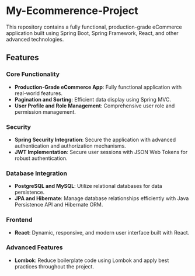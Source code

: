 # My-Ecommerence-Project

This repository contains a fully functional, production-grade eCommerce application built using Spring Boot, Spring Framework, React, and other advanced technologies. 

## Features

### Core Functionality
- **Production-Grade eCommerce App**: Fully functional application with real-world features.
- **Pagination and Sorting**: Efficient data display using Spring MVC.
- **User Profile and Role Management**: Comprehensive user role and permission management.

### Security
- **Spring Security Integration**: Secure the application with advanced authentication and authorization mechanisms.
- **JWT Implementation**: Secure user sessions with JSON Web Tokens for robust authentication.

### Database Integration
- **PostgreSQL and MySQL**: Utilize relational databases for data persistence.
- **JPA and Hibernate**: Manage database relationships efficiently with Java Persistence API and Hibernate ORM.

### Frontend
- **React**: Dynamic, responsive, and modern user interface built with React.

### Advanced Features
- **Lombok**: Reduce boilerplate code using Lombok and apply best practices throughout the project.

